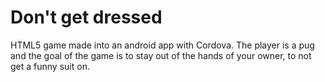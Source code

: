 # Don't get dressed

HTML5 game made into an android app with Cordova. The player is a pug and the goal of the game is to stay out of the hands of your owner, to not get a funny suit on.



